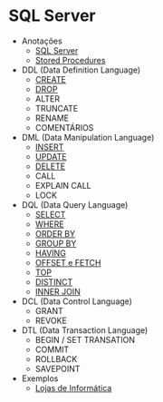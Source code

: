 # SQL Server

- Anotações
    - [SQL Server](estudos/notes.md)
    - [Stored Procedures](estudos/stored-procedures.md)
- DDL (Data Definition Language)
    - [CREATE](estudos/create.md)
    - [DROP](estudos/drop.md)
    - ALTER
    - TRUNCATE
    - RENAME
    - COMENTÁRIOS
- DML (Data Manipulation Language)
    - [INSERT](estudos/insert.md)
    - [UPDATE](estudos/update.md)
    - [DELETE](estudos/delete.md)
    - CALL
    - EXPLAIN CALL
    - LOCK
- DQL (Data Query Language)
    - [SELECT](estudos/select.md)
    - [WHERE](estudos/where.md)
    - [ORDER BY](estudos/orderby.md)
    - [GROUP BY](estudos/groupby.md)
    - [HAVING](estudos/having.md)
    - [OFFSET e FETCH](estudos/offsetFetch.md)
    - [TOP](estudos/top.md)
    - [DISTINCT](estudos/distinct.md)
    - [INNER JOIN](estudos/innerjoin.md)
- DCL (Data Control Language)
    - GRANT
    - REVOKE
- DTL (Data Transaction Language)
    - BEGIN / SET TRANSATION
    - COMMIT
    - ROLLBACK
    - SAVEPOINT
- Exemplos
    - [Lojas de Informática](https://github.com/rochaecp/sql-server/tree/master/estudos/exemplos/LojasInformatica)
